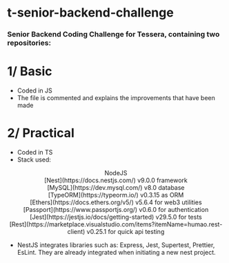 # t-senior-backend-challenge

### Senior Backend Coding Challenge for Tessera, containing two repositories:

# 1/ Basic

- Coded in JS
- The file is commented and explains the improvements that have been made

# 2/ Practical

- Coded in TS
- Stack used:
<p align="center">
NodeJS<br>
[Nest](https://docs.nestjs.com/) v9.0.0 framework<br>
[MySQL](https://dev.mysql.com/) v8.0 database<br>
[TypeORM](https://typeorm.io/) v0.3.15 as ORM<br>
[Ethers](https://docs.ethers.org/v5/) v5.6.4 for web3 utilities<br>
[Passport](https://www.passportjs.org/) v0.6.0 for authentication<br>
[Jest](https://jestjs.io/docs/getting-started) v29.5.0 for tests<br>
[Rest](https://marketplace.visualstudio.com/items?itemName=humao.rest-client) v0.25.1 for quick api testing<br>
</p>

- NestJS integrates libraries such as: Express, Jest, Supertest, Prettier, EsLint. They are already integrated when initiating a new nest project.